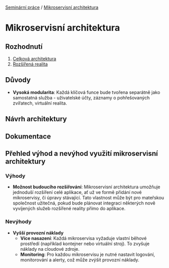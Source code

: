 [Seminární práce](https://github.com/vojtechnerad/4IT575-seminarni-prace/blob/main/README.md) / [Mikroservisní architektura](https://github.com/vojtechnerad/4IT575-seminarni-prace/edit/main/microservies/README.md)

# Mikroservisní architektura

## Rozhodnutí
1. [Celková architektura](./acr/1-celkova-architektura/README.md)
2. [Rozšířená realita](./acr/2-rozsirena-realita/README.md)

## Důvody
- **Vysoká modularita**: Každá klíčová funce bude tvořena separátně jako samostatná služba - uživatelské účty, záznamy o pohřešovaných zvířatech, virtuální realita.

## Návrh architektury

## Dokumentace

## Přehled výhod a nevýhod využití mikroservisní architektury

### Výhody
- **Možnost budoucího rozšiřování**: Mikroservisní architektura umožňuje jednoduší rozšíření celé aplikace, ať už ve formě přidání nové mikroservisy, či úpravy stávající. Tato vlastnost může být pro mateřskou společnost užitečná, pokud bude plánovat integraci některých nově vyvíjených služeb rozšířené reality přímo do aplikace. 

### Nevýhody
- **Vyšší provozní náklady**
  - **Více nasazení**: Každá mikroservisa vyžaduje vlastní běhové prostředí (například kontejner nebo virtuální stroj). To zvyšuje náklady na cloudové zdroje.
  - **Monitoring**: Pro každou mikroservisu je nutné nastavit logování, monitorování a alerty, což může zvýšit provozní náklady.
